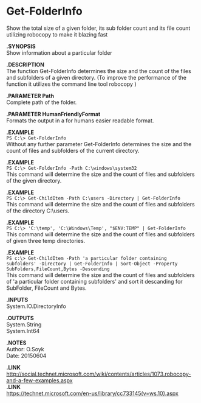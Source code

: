 # Get-FolderInfo

Show the total size of a given folder, its sub folder count and its file count utilizing robocopy to make it blazing fast



**.SYNOPSIS**  
Show information about a particular folder  
        
**.DESCRIPTION**  
The function Get-FolderInfo determines the size and the count of the files and subfolders of a given directory. (To improve the performance of the function it utilizes the command line tool robocopy )  
        
**.PARAMETER  Path**  
Complete path of the folder.  
        
**.PARAMETER  HumanFriendlyFormat**  
Formats the output in a for humans easier readable format.  
        
**.EXAMPLE**  
`PS C:\> Get-FolderInfo`  
Without any further parameter Get-FolderInfo determines the size and the count of files and subfolders of the current directory.
        
**.EXAMPLE**  
`PS C:\> Get-FolderInfo -Path C:\windows\system32`  
This command will determine the size and the count of files and subfolders of the given directory.  
        
**.EXAMPLE**  
`PS C:\> Get-ChildItem -Path C:\users -Directory | Get-FolderInfo`   
This command will determine the size and the count of files and subfolders of the directory C:\users.  
        
**.EXAMPLE**  
`PS C:\> 'C:\temp', 'C:\Windows\Temp', "$ENV:TEMP" | Get-FolderInfo`   
This command will determine the size and the count of files and subfolders of given three temp directories.  
        
**.EXAMPLE**  
`PS c:\> Get-ChildItem -Path 'a particular folder containing subfolders' -Directory | Get-FolderInfo | Sort-Object -Property SubFolders,FileCount,Bytes -Descending`  
This command will determine the size and the count of files and subfolders of 'a particular folder containing subfolders' and sort it descanding for SubFolder, FileCount and Bytes.  
        
**.INPUTS**  
System.IO.DirectoryInfo  
        
**.OUTPUTS**  
System.String  
System.Int64  
        
**.NOTES**  
Author: O.Soyk  
Date:   20150604  
        
**.LINK**  
        http://social.technet.microsoft.com/wiki/contents/articles/1073.robocopy-and-a-few-examples.aspx  
**.LINK**  
        https://technet.microsoft.com/en-us/library/cc733145(v=ws.10).aspx  

